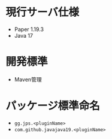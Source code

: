# 現行サーバ仕様
- Paper 1.19.3
- Java 17 
# 開発標準
- Maven管理
# パッケージ標準命名
- ``gg.jps.<pluginName>``
- ``com.github.javajava19.<pluginName>``
